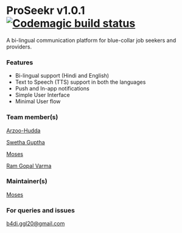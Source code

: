 # ProSeekr v1.0.1 [![Codemagic build status](https://api.codemagic.io/apps/5e0e31dd3c4b5700144a6f7e/5e0e31dd3c4b5700144a6f7d/status_badge.svg)](https://codemagic.io/apps/5e0e31dd3c4b5700144a6f7e/5e0e31dd3c4b5700144a6f7d/latest_build)

A bi-lingual communication platform for blue-collar job seekers and providers.

### Features
- Bi-lingual support (Hindi and English)
- Text to Speech (TTS) support in both the languages
- Push and In-app notifications 
- Simple User Interface
- Minimal User flow

### Team member(s)
[Arzoo-Hudda](https://github.com/Arzoo-Hudda)

[Swetha Guptha](https://github.com/swethamittal)

[Moses](https://github.com/devmoses)

[Ram Gopal Varma](https://github.com/alluriramgopalvarma)

### Maintainer(s)
[Moses](https://github.com/devmoses)

### For queries and issues
b4di.ggl20@gmail.com
